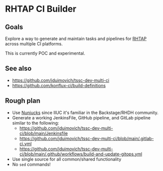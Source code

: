 
# RHTAP CI Builder

## Goals

Explore a way to generate and maintain tasks and pipelines
for [RHTAP](https://www.redhat.com/en/products/trusted-application-pipeline) across multiple CI platforms.

This is currently POC and experimental.

## See also

* <https://github.com/jduimovich/tssc-dev-multi-ci>
* <https://github.com/konflux-ci/build-definitions>

## Rough plan

* Use [Nunjucks](https://mozilla.github.io/nunjucks/) since IIUC it's familiar in the Backstage/RHDH community.
* Generate a working JenkinsFile, GitHub pipeline, and GitLab pipeline similar to the following:
  * <https://github.com/jduimovich/tssc-dev-multi-ci/blob/main/Jenkinsfile>
  * <https://github.com/jduimovich/tssc-dev-multi-ci/blob/main/.gitlab-ci.yml>
  * <https://github.com/jduimovich/tssc-dev-multi-ci/blob/main/.github/workflows/build-and-update-gitops.yml>
* Use single source for all common/shared functionality
* No `sed` commands!
